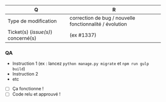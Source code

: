 | Q                                   | R
| ----------------------------------- | -------------------------------------------
| Type de modification                | correction de bug / nouvelle fonctionnalité / évolution
| Ticket(s) (_issue(s)_) concerné(s)  | (ex #1337)

### QA

- Instruction 1 (ex : lancez `python manage.py migrate` et `npm run gulp build`)
- Instruction 2
- etc

<!-- À cocher une fois la QA faite. Vous pouvez le faire sur votre pull request si un testeur confirme avoir vérifié le bon fonctionnement de votre PR et avoir relu le code. -->

- [ ] Ça fonctionne !
- [ ] Code relu et approuvé !